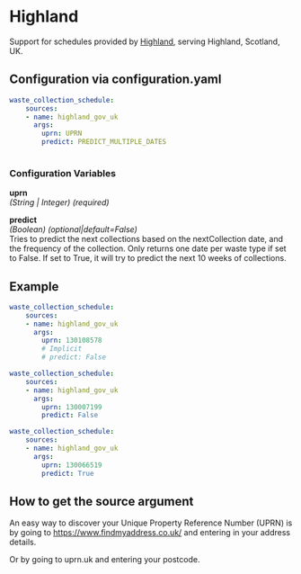 # Highland

Support for schedules provided by [Highland](https://www.highland.gov.uk/), serving Highland, Scotland, UK.

## Configuration via configuration.yaml

```yaml
waste_collection_schedule:
    sources:
    - name: highland_gov_uk
      args:
        uprn: UPRN
        predict: PREDICT_MULTIPLE_DATES
        
```

### Configuration Variables

**uprn**  
*(String | Integer) (required)*

**predict**  
*(Boolean) (optional|default=False)*  
Tries to predict the next collections based on the nextCollection date, and the frequency of the collection. Only returns one date per waste type if set to False. If set to True, it will try to predict the next 10 weeks of collections.

## Example

```yaml
waste_collection_schedule:
    sources:
    - name: highland_gov_uk
      args:
        uprn: 130108578
        # Implicit
        # predict: False
```

```yaml
waste_collection_schedule:
    sources:
    - name: highland_gov_uk
      args:
        uprn: 130007199
        predict: False  
```

```yaml
waste_collection_schedule:
    sources:
    - name: highland_gov_uk
      args:
        uprn: 130066519
        predict: True
```

## How to get the source argument

An easy way to discover your Unique Property Reference Number (UPRN) is by going to <https://www.findmyaddress.co.uk/> and entering in your address details.

Or by going to uprn.uk and entering your postcode.
